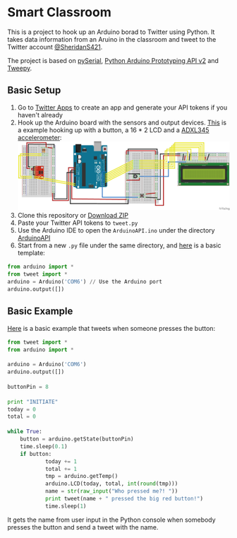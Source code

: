 # Smart Classroom
This is a project to hook up an Arduino borad to Twitter using Python. It takes data information from an Aruino in the classroom and tweet to the Twitter account [@SheridanS421](https://twitter.com/SheridanS421 "Sheridan S421").

The project is based on [pySerial](https://github.com/pyserial/pyserial), [Python Arduino Prototyping API v2](https://github.com/vascop/Python-Arduino-Proto-API-v2) and [Tweepy](https://github.com/tweepy/tweepy).

## Basic Setup
1. Go to [Twitter Apps](https://apps.twitter.com/) to create an app and generate your API tokens if you haven't already
2. Hook up the Arduino board with the sensors and output devices. [This](./sketch/) is a example hooking up with a button, a 16 * 2 LCD and a [ADXL345 accelerometer](http://playground.arduino.cc/Main/InterfacingWithHardware#motion_accelerometer):
  ![ssketch](./sketch/sketch_bb.png)
3. Clone this repository or [Download ZIP](https://github.com/neolwc/SmartClassroom/archive/master.zip)
4. Paste your Twitter API tokens to `tweet.py`
5. Use the Arduino IDE to open the `ArduinoAPI.ino` under the directory [ArduinoAPI](./ArduinoAPI/)
6. Start from a new `.py` file under the same directory, and [here](./template.py) is a basic template:
```python
from arduino import *
from tweet import *
arduino = Arduino('COM6') // Use the Arduino port
arduino.output([])
```

## Basic Example
[Here](./example.py) is a basic example that tweets when someone presses the button:
```python
from tweet import *
from arduino import *

arduino = Arduino('COM6')
arduino.output([])

buttonPin = 8

print "INITIATE"
today = 0
total = 0

while True:
	button = arduino.getState(buttonPin)
	time.sleep(0.1)
	if button:
			today += 1
			total += 1
			tmp = arduino.getTemp()
			arduino.LCD(today, total, int(round(tmp)))
			name = str(raw_input("Who pressed me?! "))
			print tweet(name + " pressed the big red button!")
			time.sleep(1)
```
It gets the name from user input in the Python console when somebody presses the button and send a tweet with the name.
